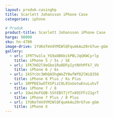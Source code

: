 ```yaml
---
layout: produk-casinghp
title: Scarlett Johansson iPhone Case
categories: iphone

# Produk
product-title: Scarlett Johansson iPhone Case
harga: 90000
sku: hn-4700
image-drive: 1YUKeTmVdYMIWlQFqumkAu20rGfue-gGm
gallery:
  - url: 1FRTYw1la_YG9aOB6bikPBLJqGKWCyrlp
    title: iPhone 5 / 5s / SE
  - url: 1FK7HO2l9eGbe1Ra8DFpIytNVhPFk7_VU
    title: iPhone 6 / 6s
  - url: 1kSYcUc3WhQA5hgWoZY0wfWf02lWiQ35Q
    title: iPhone 6 Plus / 6s Plus
  - url: 1RPPDESwOTX5PizCOL93xUotwEnuLuhvT
    title: iPhone 7 / 8
  - url: 1UwLHoFGQB-SStEBV7jYTx89IFFz21grT
    title: iPhone 7 Plus / 8 Plus
  - url: 1YUKeTmVdYMIWlQFqumkAu20rGfue-gGm
    title: iPhone X
---
```

